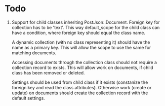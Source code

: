 # Todo

1. Support for child classes inheriting PostJson::Document.
    Foreign key for collection has to be 'text'. This way default_scope for the child class can have a condition, where foreign key should equal the class name.

    A dynamic collection (with no class representing it) should have the name as a primary key. This will allow the scope to use the same for matching documents.

    Accessing documents through the collection class should not require a collection record to exists. This will allow work on documents, if child class has been removed or deleted.

    Settings should be used from child class if it exists (constanize the foreign key and read the class attributes). Otherwise work (create or update) on documents should create the collection record with the default settings.
